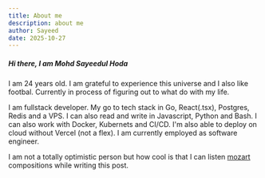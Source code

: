```yaml
---
title: About me
description: about me
author: Sayeed
date: 2025-10-27
---
```


##### Hi there, I am **Mohd Sayeedul Hoda**
I am 24 years old. I am grateful to experience this universe and I also like footbal.
Currently in process of figuring out to what do with my life.

I am fullstack developer. My go to tech stack in Go, React(.tsx), Postgres, Redis and a VPS.
I can also read and write in Javascript, Python and Bash.
I can also work with Docker, Kubernets and CI/CD.
I'm also able to deploy on cloud without Vercel (not a flex).
I am currently employed as software engineer.

I am not a totally optimistic person but how cool is that I can listen [mozart](https://en.wikipedia.org/wiki/Wolfgang_Amadeus_Mozart)
compositions while writing this post.

